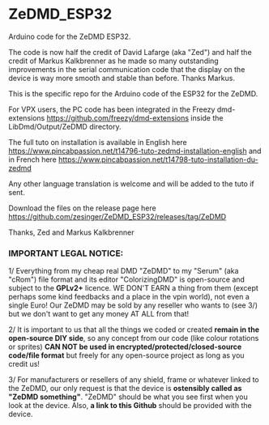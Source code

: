 # ZeDMD_ESP32
Arduino code for the ZeDMD ESP32.

The code is now half the credit of David Lafarge (aka "Zed") and half the credit of Markus Kalkbrenner as he made so many outstanding improvements in the serial communication code that the display on the device is way more smooth and stable than before. Thanks Markus.

This is the specific repo for the Arduino code of the ESP32 for the ZeDMD.

For VPX users, the PC code has been integrated in the Freezy dmd-extensions https://github.com/freezy/dmd-extensions inside the LibDmd/Output/ZeDMD directory.

The full tuto on installation is available in English here https://www.pincabpassion.net/t14796-tuto-zedmd-installation-english and in French here https://www.pincabpassion.net/t14798-tuto-installation-du-zedmd

Any other language translation is welcome and will be added to the tuto if sent.

Download the files on the release page here https://github.com/zesinger/ZeDMD_ESP32/releases/tag/ZeDMD

Thanks, Zed and Markus Kalkbrenner

### IMPORTANT LEGAL NOTICE:

1/ Everything from my cheap real DMD "ZeDMD" to my "Serum" (aka "cRom") file format and its editor "ColorizingDMD" is open-source and subject to the **GPLv2+** licence.
WE DON'T EARN a thing from them (except perhaps some kind feedbacks and a place in the vpin world), not even a single Euro!
Our ZeDMD may be sold by any reseller who wants to (see 3/) but we don't want to get any money AT ALL from that!

2/ It is important to us that all the things we coded or created **remain in the open-source DIY side**, so any concept from our code (like colour rotations or sprites) **CAN NOT be used in encrypted/protected/closed-source code/file format** but freely for any open-source project as long as you credit us!

3/ For manufacturers or resellers of any shield, frame or whatever linked to the ZeDMD, our only request is that the device is **ostensibly called as "ZeDMD something"**. "ZeDMD" should be what you see first when you look at the device. Also, **a link to this Github** should be provided with the device.
